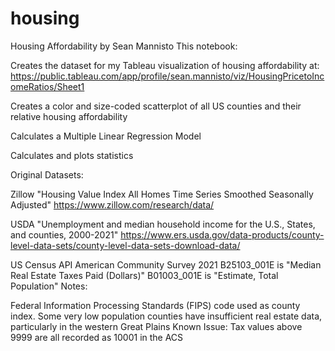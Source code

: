 # housing

Housing Affordability by Sean Mannisto
This notebook:

Creates the dataset for my Tableau visualization of housing affordability at: https://public.tableau.com/app/profile/sean.mannisto/viz/HousingPricetoIncomeRatios/Sheet1

Creates a color and size-coded scatterplot of all US counties and their relative housing affordability

Calculates a Multiple Linear Regression Model

Calculates and plots statistics

Original Datasets:

Zillow "Housing Value Index All Homes Time Series Smoothed Seasonally Adjusted" https://www.zillow.com/research/data/

USDA "Unemployment and median household income for the U.S., States, and counties, 2000-2021" https://www.ers.usda.gov/data-products/county-level-data-sets/county-level-data-sets-download-data/

US Census API American Community Survey 2021
B25103_001E is "Median Real Estate Taxes Paid (Dollars)"
B01003_001E is "Estimate, Total Population"
Notes:

Federal Information Processing Standards (FIPS) code used as county index.
Some very low population counties have insufficient real estate data, particularly in the western Great Plains
Known Issue: Tax values above 9999 are all recorded as 10001 in the ACS
